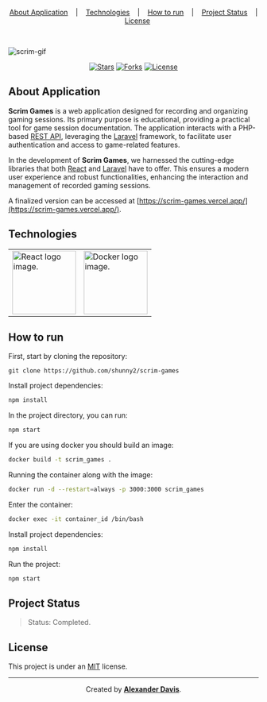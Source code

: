 <p align="center">
  <a href="#about-application">About Application</a>
  &nbsp;&nbsp;&nbsp;|&nbsp;&nbsp;&nbsp;
  <a href="#technologies">Technologies</a>
  &nbsp;&nbsp;&nbsp;|&nbsp;&nbsp;&nbsp;
  <a href="#how-to-run">How to run</a>
  &nbsp;&nbsp;&nbsp;|&nbsp;&nbsp;&nbsp;
  <a href="#project-status">Project Status</a>
  &nbsp;&nbsp;&nbsp;|&nbsp;&nbsp;&nbsp;
  <a href="#license">License</a>
</p>

</br>

![scrim-gif](https://user-images.githubusercontent.com/72872854/196009205-08586170-6500-4d86-b1ea-8b10faea8190.gif)

<p align="center">
  <a href="https://img.shields.io/github/stars/shunny2/scrim-games?style=social"><img src="https://img.shields.io/github/stars/shunny2/scrim-games?style=social" alt="Stars"></a>
  <a href="https://img.shields.io/github/forks/shunny2/scrim-games?style=social"><img src="https://img.shields.io/github/forks/shunny2/scrim-games?style=social" alt="Forks"></a>
  <a href="https://img.shields.io/github/license/shunny2/scrim-games?style=social"><img src="https://img.shields.io/github/license/shunny2/scrim-games?style=social" alt="License"></a>
</p>

## About Application

<b>Scrim Games</b> is a web application designed for recording and organizing gaming sessions. Its primary purpose is educational, providing a practical tool for game session documentation. The application interacts with a PHP-based [REST API](https://github.com/shunny2/scrim-games-api), leveraging the [Laravel](https://laravel.com/) framework, to facilitate user authentication and access to game-related features.

In the development of <b>Scrim Games</b>, we harnessed the cutting-edge libraries that both [React](https://reactjs.org/) and [Laravel](https://laravel.com/) have to offer. This ensures a modern user experience and robust functionalities, enhancing the interaction and management of recorded gaming sessions.

A finalized version can be accessed at [https://scrim-games.vercel.app/](https://scrim-games.vercel.app/).

## Technologies

<table>
  <thead>
  </thead>
  <tbody>
    <td>
      <a href="https://reactjs.org/" title="React"><img width="128" height="128" src="https://cdn.worldvectorlogo.com/logos/react-2.svg" alt="React logo image." /></a>
    </td>
    <td>
      <a href="https://www.docker.com/" title="Docker"><img width="128" height="128" src="https://cdn.worldvectorlogo.com/logos/docker.svg" alt="Docker logo image." /></a>
    </td>
  </tbody>
</table>

## How to run

First, start by cloning the repository:
```shell
git clone https://github.com/shunny2/scrim-games
```

Install project dependencies:
```bash
npm install
```

In the project directory, you can run:
```bash
npm start
```

If you are using docker you should build an image:
```bash
docker build -t scrim_games .
```

Running the container along with the image:
```bash
docker run -d --restart=always -p 3000:3000 scrim_games
```

Enter the container:
```bash
docker exec -it container_id /bin/bash
```

Install project dependencies:
```bash
npm install
```

Run the project:
```bash
npm start
```

## Project Status

> Status: Completed.

## License

This project is under an [MIT](https://opensource.org/licenses/MIT) license.

<hr></hr>

<p align="center">Created by <a href="https://github.com/shunny2"><b>Alexander Davis</b><a/>.</p>
